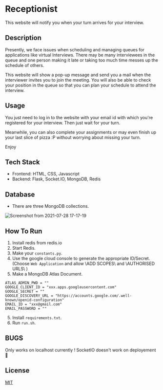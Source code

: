 # Receptionist

This website will notify you when your turn arrives for your interview.

## Description

Presently, we face issues when scheduling and managing queues for applications like virtual Interviews. There may be many interviewees in the queue and one person making it late or taking too much time messes up the schedule of others.

This website will show a pop-up message and send you a mail when the interviewer invites you to join the meeting. You will also be able to check your position in the queue so that you can plan your schedule to attend the interview.

## Usage

You just need to log in to the website with your email id with which you're registered for your interview. Then just wait for your turn.

Meanwhile, you can also complete your assignments or may even finish up your last slice of pizza :P without worrying about missing your turn.

Enjoy

## Tech Stack

-   Frontend: HTML, CSS, Javascript
-   Backend: Flask, Socket.IO, MongoDB, Redis

## Database

-   There are three MongoDB collections.

![Screenshot from 2021-07-28 17-17-19](https://user-images.githubusercontent.com/54475046/127317371-449393b2-28df-4a33-b7f8-c28347d6e3e2.png)

## How To Run

1. Install redis from redis.io
2. Start Redis.
3. Make your `constants.py`.
4. Use the google cloud console to generate the appropriate ID/Secret. (Choose `Web Application` and allow \ADD SCOPES\ and \AUTHORISED URLS\ ) <!-- TODO -->
5. Make a MongoDB Atlas Document.

```
ATLAS_ADMIN_PWD = ""
GOOGLE_CLIENT_ID = "xxx.apps.googleusercontent.com"
GOOGLE_SECRET = ""
GOOGLE_DISCOVERY_URL = "https://accounts.google.com/.well-known/openid-configuration"
EMAIL_ID = "xxx@gmail.com"
EMAIL_PASSWORD = ""
```

5. Install `requirements.txt`.
6. Run `run.sh`.

## BUGS

Only works on localhost currently ! SocketIO doesn't work on deployement 🚨

## License

[MIT](https://choosealicense.com/licenses/mit/)
